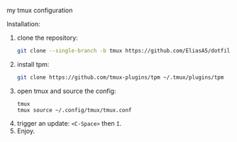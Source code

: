 my tmux configuration

Installation:
1. clone the repository:
    ```bash
    git clone --single-branch -b tmux https://github.com/EliasA5/dotfiles/ ~/.config/tmux
    ```
2. install tpm:
    ```bash
    git clone https://github.com/tmux-plugins/tpm ~/.tmux/plugins/tpm
    ```
3. open tmux and source the config:
    ```
    tmux
    tmux source ~/.config/tmux/tmux.conf
    ```
4. trigger an update: `<C-Space>` then `I`.
5. Enjoy.

